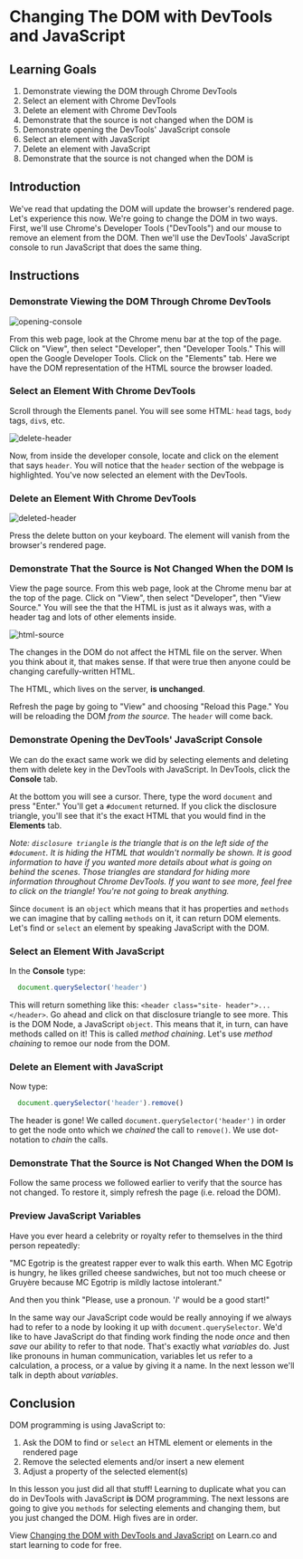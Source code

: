 # Changing The DOM with DevTools and JavaScript

## Learning Goals

1. Demonstrate viewing the DOM through Chrome DevTools
2. Select an element with Chrome DevTools
3. Delete an element with Chrome DevTools
4. Demonstrate that the source is not changed when the DOM is
5. Demonstrate opening the DevTools' JavaScript console
5. Select an element with JavaScript
6. Delete an element with JavaScript
7. Demonstrate that the source is not changed when the DOM is

## Introduction

We've read that updating the DOM will update the browser's rendered page. Let's
experience this now. We're going to change the DOM in two ways. First, we'll use
Chrome's Developer Tools ("DevTools") and our mouse to remove an element from
the DOM. Then we'll use the DevTools' JavaScript console to run JavaScript that
does the same thing.

## Instructions

### Demonstrate Viewing the DOM Through Chrome DevTools

![opening-console](https://s3.amazonaws.com/learn-verified/opening-console.gif)

From this web page, look at the Chrome menu bar at the top of the page. Click
on "View", then select "Developer", then "Developer Tools." This will open the
Google Developer Tools. Click on the "Elements" tab. Here we have the DOM
representation of the HTML source the browser loaded.

### Select an Element With Chrome DevTools

Scroll through the Elements panel. You will see some HTML: `head` tags, `body`
tags, `div`s, etc.

![delete-header](http://web-dev-readme-photos.s3.amazonaws.com/js/header-click.png)

Now, from inside the developer console, locate and click on the element that
says `header`. You will notice that the `header` section of the webpage is
highlighted. You've now selected an element with the DevTools.

### Delete an Element With Chrome DevTools

![deleted-header](http://web-dev-readme-photos.s3.amazonaws.com/js/deleted-header.png)

Press the delete button on your keyboard. The element will vanish from the
browser's rendered page.

### Demonstrate That the Source is Not Changed When the DOM Is

View the page source. From this web page, look at the Chrome menu bar at the top
of the page. Click on "View", then select "Developer", then "View Source." You
will see the that the HTML is just as it always was, with a header tag and lots
of other elements inside.

![html-source](https://s3.amazonaws.com/learn-verified/html-javascript-lesson.png)

The changes in the DOM do not affect the HTML file on the server. When you think
about it, that makes sense. If that were true then anyone could be changing
carefully-written HTML.

The HTML, which lives on the server, **is unchanged**.

Refresh the page by going to "View" and choosing "Reload this Page." You will be
reloading the DOM _from the source_. The `header` will come back.

### Demonstrate Opening the DevTools' JavaScript Console

We can do the exact same work we did by selecting elements and deleting them
with delete key in the DevTools with JavaScript. In DevTools, click the
**Console** tab.

At the bottom you will see a cursor. There, type the word `document` and press
"Enter." You'll get a `#document` returned. If you click the disclosure
triangle, you'll see that it's the exact HTML that you would find in the
**Elements** tab. 

_Note: `disclosure triangle` is the triangle that is on the left side of the
`#document`. It is hiding the HTML that wouldn't normally be shown. It is good
information to have if you wanted more details about what is going on behind
the scenes. Those triangles are standard for hiding more information throughout
Chrome DevTools. If you want to see more, feel free to click on the triangle!
You're not going to break anything._

Since `document` is an `object` which means that it has properties and `methods`
we can imagine that by calling `methods` on it, it can return DOM elements.
Let's find or `select` an element by speaking JavaScript with the DOM.

### Select an Element With JavaScript

In the **Console** type:

```javascript
  document.querySelector('header')
```

This will return something like this: `<header class="site-
header">...</header>`. Go ahead and click on that disclosure triangle to see
more. This is the DOM Node, a JavaScript `object`. This means that it, in turn,
can have methods called on it! This is called _method chaining_. Let's use
_method chaining_ to remoe our node from the DOM.

### Delete an Element with JavaScript

Now type:

```javascript
  document.querySelector('header').remove()
```

The header is gone! We called `document.querySelector('header')` in order
to get the node onto which we _chained_ the call to `remove()`. We use
dot-notation to _chain_ the calls.

### Demonstrate That the Source is Not Changed When the DOM Is

Follow the same process we followed earlier to verify that the source has not
changed. To restore it, simply refresh the page (i.e. reload the DOM).

### Preview JavaScript Variables

Have you ever heard a celebrity or royalty refer to themselves in the third
person repeatedly:

"MC Egotrip is the greatest rapper ever to walk this earth. When
MC Egotrip is hungry, he likes grilled cheese sandwiches, but not too much
cheese or Gruy&egrave;re because MC Egotrip is mildly lactose intolerant."

And then you think "Please, use a pronoun. '_I_' would be a good start!"

In the same way our JavaScript code would be really annoying if we always
had to refer to a node by looking it up with `document.querySelector`. We'd
like to have JavaScript do that finding work finding the node _once_ and then
_save_ our ability to refer to that node. That's exactly what _variables_ do.
Just like pronouns in human communication, variables let us refer to
a calculation, a process, or a value by giving it a name. In the next lesson
we'll talk in depth about _variables_.

## Conclusion

DOM programming is using JavaScript to:

1. Ask the DOM to find or `select` an HTML element or elements in the rendered page
2. Remove the selected elements and/or insert a new element
3. Adjust a property of the selected element(s)

In this lesson you just did all that stuff! Learning to duplicate what you can
do in DevTools with JavaScript **is** DOM programming. The next lessons are
going to give you `methods` for selecting elements and changing them, but you
just changed the DOM. High fives are in order.

<p class='util--hide'>View <a href='https://learn.co/lessons/fewpjs-changing-the-dom-with-dev-tools-and-javascript'>Changing the DOM with DevTools and JavaScript</a> on Learn.co and start learning to code for free.</p>
